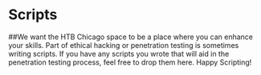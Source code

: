 # Scripts

##We want the HTB Chicago space to be a place where you can enhance your skills. Part of ethical hacking or penetration testing is sometimes writing scripts. If you have any scripts you wrote that will aid in the penetration testing process, feel free to drop them here. Happy Scripting!

